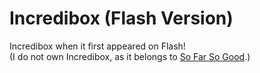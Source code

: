 # Incredibox (Flash Version)
Incredibox when it first appeared on Flash! <br>
(I do not own Incredibox, as it belongs to [So Far So Good](https://sofarsogood.fr).)